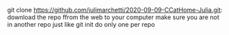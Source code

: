 git clone https://github.com/julimarchetti/2020-09-09-CCatHome-Julia.git: download the repo ffrom the web to your computer
make sure you are not in another repo
just like git init do only one per repo
